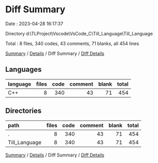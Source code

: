 # Diff Summary

Date : 2023-04-28 16:17:37

Directory d:\\TLProject\\Vscode\\VsCode_C\\Till_Language\\Till_Language

Total : 8 files,  340 codes, 43 comments, 71 blanks, all 454 lines

[Summary](results.md) / [Details](details.md) / Diff Summary / [Diff Details](diff-details.md)

## Languages
| language | files | code | comment | blank | total |
| :--- | ---: | ---: | ---: | ---: | ---: |
| C++ | 8 | 340 | 43 | 71 | 454 |

## Directories
| path | files | code | comment | blank | total |
| :--- | ---: | ---: | ---: | ---: | ---: |
| . | 8 | 340 | 43 | 71 | 454 |
| Till_Language | 8 | 340 | 43 | 71 | 454 |

[Summary](results.md) / [Details](details.md) / Diff Summary / [Diff Details](diff-details.md)